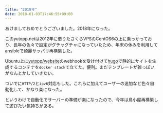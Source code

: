 ```yaml
---
title: "2018年"
date: 2018-01-03T17:46:55+09:00
---
```


あけましておめでとうございました。2018年になった。

このyutopp.netは2012年に借りたさくらVPSのCentOS6の上に乗っかっており、長年の色々で設定がグチャグチャになっていたため、年末の休みを利用してansibleで綺麗サッパリ再構築した。

Ubuntu上に[yutopp/website](https://github.com/yutopp/website)のwebhookを受け付けて[hugo](https://gohugo.io/)で静的にサイトを生成するコンテナを`docker stack`で立てた。便利。まだテンプレートが雑っぽいがなんとかしていきたい。

ついでに`HTTP/2`と`ipv6`対応もした。これらに加えてユーザーの追加など色々自動化して、かなり楽になった。

というわけで自動化でサーバーの準備が楽になったので、今年は鳥小屋再構築して遊びたい気持ちがある。

